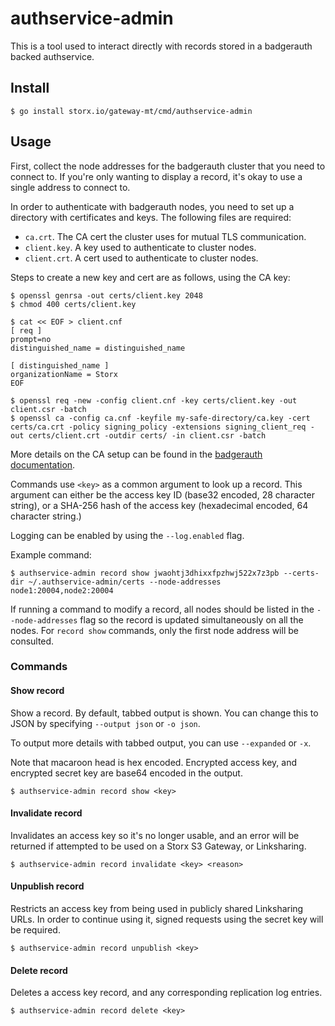 # authservice-admin

This is a tool used to interact directly with records stored in a badgerauth backed authservice.

## Install

```console
$ go install storx.io/gateway-mt/cmd/authservice-admin
```

## Usage

First, collect the node addresses for the badgerauth cluster that you need to connect to. If you're only wanting to display a record, it's okay to use a single address to connect to.

In order to authenticate with badgerauth nodes, you need to set up a directory with certificates and keys. The following files are required:

* `ca.crt`. The CA cert the cluster uses for mutual TLS communication.
* `client.key`. A key used to authenticate to cluster nodes.
* `client.crt`. A cert used to authenticate to cluster nodes.

Steps to create a new key and cert are as follows, using the CA key:

```console
$ openssl genrsa -out certs/client.key 2048
$ chmod 400 certs/client.key

$ cat << EOF > client.cnf
[ req ]
prompt=no
distinguished_name = distinguished_name

[ distinguished_name ]
organizationName = Storx
EOF

$ openssl req -new -config client.cnf -key certs/client.key -out client.csr -batch
$ openssl ca -config ca.cnf -keyfile my-safe-directory/ca.key -cert certs/ca.crt -policy signing_policy -extensions signing_client_req -out certs/client.crt -outdir certs/ -in client.csr -batch
```

More details on the CA setup can be found in the [badgerauth documentation](../../pkg/auth/badgerauth/README.md).

Commands use `<key>` as a common argument to look up a record. This argument can either be the access key ID (base32 encoded, 28 character string), or a SHA-256 hash of the access key (hexadecimal encoded, 64 character string.)

Logging can be enabled by using the `--log.enabled` flag.

Example command:

```console
$ authservice-admin record show jwaohtj3dhixxfpzhwj522x7z3pb --certs-dir ~/.authservice-admin/certs --node-addresses node1:20004,node2:20004
```

If running a command to modify a record, all nodes should be listed in the `--node-addresses` flag so the record is updated simultaneously on all the nodes. For `record show` commands, only the first node address will be consulted.

### Commands

#### Show record

Show a record. By default, tabbed output is shown. You can change this to JSON by specifying `--output json` or `-o json`.

To output more details with tabbed output, you can use `--expanded` or `-x`.

Note that macaroon head is hex encoded. Encrypted access key, and encrypted secret key are base64 encoded in the output.

```console
$ authservice-admin record show <key>
```

#### Invalidate record

Invalidates an access key so it's no longer usable, and an error will be returned if attempted to be used on a Storx S3 Gateway, or Linksharing.

```console
$ authservice-admin record invalidate <key> <reason>
```

#### Unpublish record

Restricts an access key from being used in publicly shared Linksharing URLs. In order to continue using it, signed requests using the secret key will be required.

```console
$ authservice-admin record unpublish <key>
```

#### Delete record

Deletes a access key record, and any corresponding replication log entries.

```console
$ authservice-admin record delete <key>
```
